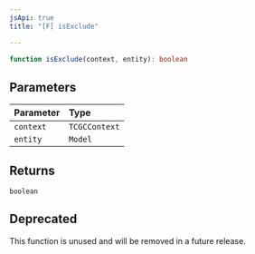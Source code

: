 ```yaml
---
jsApi: true
title: "[F] isExclude"

---
```

```ts
function isExclude(context, entity): boolean
```

## Parameters

| Parameter | Type |
| :------ | :------ |
| `context` | `TCGCContext` |
| `entity` | `Model` |

## Returns

`boolean`

## Deprecated

This function is unused and will be removed in a future release.
